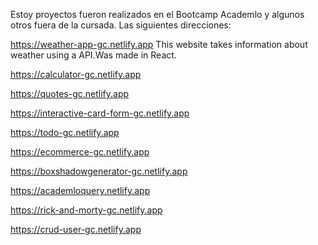 Estoy proyectos fueron realizados en el Bootcamp Academlo y algunos otros fuera de la cursada. 
Las siguientes direcciones:

https://weather-app-gc.netlify.app
This website takes information about weather using a API.Was made in React. 

https://calculator-gc.netlify.app


https://quotes-gc.netlify.app

https://interactive-card-form-gc.netlify.app

https://todo-gc.netlify.app

https://ecommerce-gc.netlify.app

https://boxshadowgenerator-gc.netlify.app

https://academloquery.netlify.app

https://rick-and-morty-gc.netlify.app

https://crud-user-gc.netlify.app





